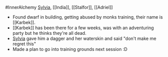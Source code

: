 #InnerAlchemy 
[Sylvia](Sylvia.md), [[India]], [[Stalfor]], [[Adriel]]

- Found dwarf in building, getting abused by monks training, their name is [[Karbek]].
- [[Karbek]] has been there for a few weeks, was with an adventuring party but he thinks they're all dead. 
- [Sylvia](Sylvia.md) gave him a dagger and her waterskin and said "don't make me regret this"
- Made a plan to go into training grounds next session :D